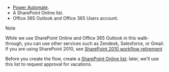 * [Power Automate](https://flow.microsoft.com).
* A SharePoint Online list.
* Office 365 Outlook and Office 365 Users account.

> [!NOTE]
> While we use SharePoint Online and Office 365 Outlook in this walk-through, you can use other services such as Zendesk, Salesforce, or Gmail. If you are using SharePoint 2010, see [SharePoint 2010 workflow retirement](https://go.microsoft.com/fwlink/?linkid=2138686)
> 
> 

Before you create the flow, create a [SharePoint Online list](https://support.office.com/article/Training-Create-and-set-up-a-list-1DDC1F5A-A908-478B-BB6D-608F34B71F94); later, we'll use this list to request approval for vacations.

